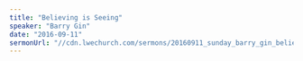 ```yaml
---
title: "Believing is Seeing"
speaker: "Barry Gin"
date: "2016-09-11"
sermonUrl: "//cdn.lwechurch.com/sermons/20160911_sunday_barry_gin_believing_is_seeing.mp3"
---
```


